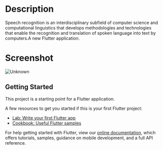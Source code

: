 # Description 
 Speech recognition is an interdisciplinary subfield of computer science and computational linguistics that develops methodologies and technologies that enable the recognition and translation of spoken language into text by computers.A new Flutter application.
 
 
# Screenshot


![Unknown](https://user-images.githubusercontent.com/55308841/115211042-cf0faf80-a11c-11eb-892a-8b71ed109af0.jpeg)

## Getting Started

This project is a starting point for a Flutter application.

A few resources to get you started if this is your first Flutter project:

- [Lab: Write your first Flutter app](https://flutter.dev/docs/get-started/codelab)
- [Cookbook: Useful Flutter samples](https://flutter.dev/docs/cookbook)

For help getting started with Flutter, view our
[online documentation](https://flutter.dev/docs), which offers tutorials,
samples, guidance on mobile development, and a full API reference.


